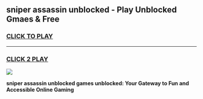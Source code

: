 
## sniper assassin unblocked - Play Unblocked Gmaes & Free
<h3>
<a href="https://news.freeplayer.one?title=sniper_assassin_unblocked&ref=16F">CLICK TO PLAY</a></h3>
<hr>

<h3>
<a href="https://news.freeplayer.one?title=sniper_assassin_unblocked&ref=16F">CLICK 2 PLAY</a>
  
</h3>

<a href="https://news.freeplayer.one?title=sniper_assassin_unblocked&ref=16F/"><img src="https://clearcache.store/games.png"></a>


**sniper assassin unblocked games unblocked: Your Gateway to Fun and Accessible Online Gaming**
